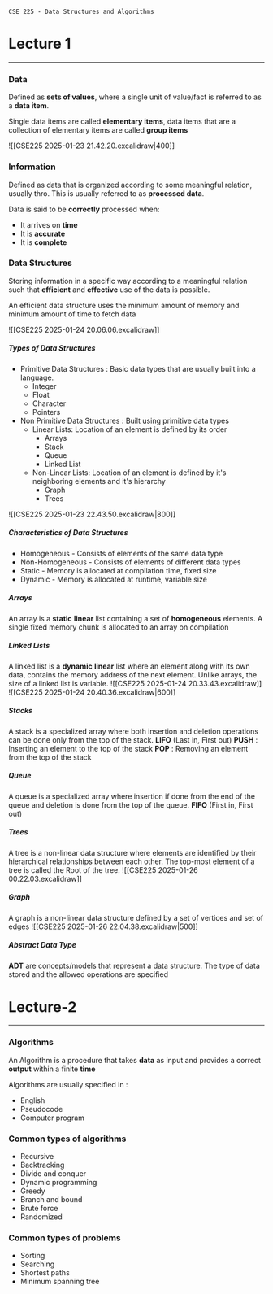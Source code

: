 `CSE 225 - Data Structures and Algorithms`

# Lecture 1
---
### Data 
Defined as **sets of values**, where a single unit of value/fact is referred to as a **data item**.

Single data items are called **elementary items**, data items that are a collection of elementary items are called **group items**

![[CSE225 2025-01-23 21.42.20.excalidraw|400]]
### Information
Defined as data that is organized according to some meaningful relation, usually thro. This is usually referred to as **processed data**.

Data is said to be **correctly** processed when:
- It arrives on **time**
- It is **accurate**
- It is **complete**


### Data Structures
Storing information in a specific way according to a meaningful relation such that **efficient** and **effective** use of the data is possible. 

An efficient data structure uses the minimum amount of memory and minimum amount of time to fetch data

![[CSE225 2025-01-24 20.06.06.excalidraw]]



##### **Types of Data Structures**
- Primitive Data Structures : Basic data types that are usually built into a language.
	- Integer
	- Float
	- Character
	- Pointers
- Non Primitive Data Structures : Built using primitive data types
	- Linear Lists: Location of an element is defined by its order
		- Arrays
		- Stack
		- Queue
		- Linked List
	- Non-Linear Lists: Location of an element is defined by it's neighboring elements and it's hierarchy  
		- Graph
		- Trees

![[CSE225 2025-01-23 22.43.50.excalidraw|800]]

##### **Characteristics of Data Structures**
- Homogeneous - Consists of elements of the same data type 
- Non-Homogeneous - Consists of elements of different data types
- Static - Memory is allocated at compilation time, fixed size
- Dynamic - Memory is allocated at runtime, variable size

##### Arrays
An array is a **static** **linear** list containing a set of **homogeneous** elements. 
A single fixed memory chunk is allocated to an array on compilation

##### Linked Lists
A linked list is a **dynamic** **linear** list where an element along with its own data, contains the memory address of the next element. 
Unlike arrays, the size of a linked list is variable.
![[CSE225 2025-01-24 20.33.43.excalidraw]]
![[CSE225 2025-01-24 20.40.36.excalidraw|600]]
##### Stacks
A stack is a specialized array where both insertion and deletion operations can be done only from the top of the stack. **LIFO** (Last in, First out) 
**PUSH** : Inserting an element to the top of the stack
**POP** : Removing an element from the top of the stack
##### Queue
A queue is a specialized array where insertion if done from the end of the queue and deletion is done from the top of the queue. **FIFO** (First in, First out)
##### Trees
A tree is a non-linear data structure where elements are identified by their hierarchical relationships between each other. The top-most element of a tree is called the Root of the tree.
![[CSE225 2025-01-26 00.22.03.excalidraw]]
##### Graph
A graph is a non-linear data structure defined by a set of vertices and set of edges
![[CSE225 2025-01-26 22.04.38.excalidraw|500]]

##### Abstract Data Type
**ADT** are concepts/models that represent a data structure. The type of data stored and the allowed operations are specified

# Lecture-2
---

### Algorithms
An Algorithm is a procedure that takes **data** as input and provides a correct **output** within a finite **time** 

Algorithms are usually specified in :
- English
- Pseudocode
- Computer program

### Common types of algorithms
- Recursive 
- Backtracking 
- Divide and conquer 
- Dynamic programming
- Greedy
- Branch and bound
- Brute force
- Randomized

### Common types of problems
- Sorting
- Searching
- Shortest paths
- Minimum spanning tree